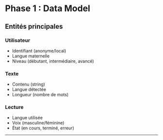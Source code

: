 # Phase 1 : Data Model

## Entités principales

### Utilisateur
- Identifiant (anonyme/local)
- Langue maternelle
- Niveau (débutant, intermédiaire, avancé)

### Texte
- Contenu (string)
- Langue détectée
- Longueur (nombre de mots)

### Lecture
- Langue utilisée
- Voix (masculine/féminine)
- État (en cours, terminé, erreur)

---
